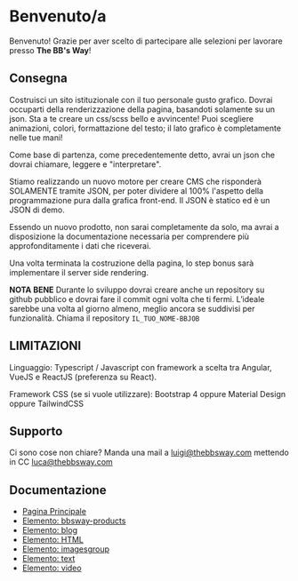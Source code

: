 # Benvenuto/a
Benvenuto! Grazie per aver scelto di partecipare alle selezioni per lavorare presso **The BB's Way**!

## Consegna
Costruisci un sito istituzionale con il tuo personale gusto grafico. Dovrai occuparti della renderizzazione della pagina, basandoti solamente su un json. Sta a te creare un css/scss bello e avvincente! Puoi scegliere animazioni, colori, formattazione del testo; il lato grafico è completamente nelle tue mani!

Come base di partenza, come precedentemente detto, avrai un json che dovrai chiamare, leggere e "interpretare".

Stiamo realizzando un nuovo motore per creare CMS che risponderà SOLAMENTE tramite JSON, per poter dividere al 100% l'aspetto della programmazione pura dalla grafica front-end. Il JSON è statico ed è un JSON di demo.

Essendo un nuovo prodotto, non sarai completamente da solo, ma avrai a disposizione la documentazione necessaria per comprendere più approfonditamente i dati che riceverai.

Una volta terminata la costruzione della pagina, lo step bonus sarà implementare il server side rendering.

**NOTA BENE** Durante lo sviluppo dovrai creare anche un repository su github pubblico e dovrai fare il commit ogni volta che ti fermi. L’ideale sarebbe una volta al giorno almeno, meglio ancora se suddivisi per funzionalità. Chiama il repository `IL_TUO_NOME-BBJOB`

## LIMITAZIONI
Linguaggio: Typescript / Javascript con framework a scelta tra Angular, VueJS e ReactJS (preferenza su React).

Framework CSS (se si vuole utilizzare): Bootstrap 4 oppure Material Design oppure TailwindCSS

## Supporto
Ci sono cose non chiare? Manda una mail a [luigi@thebbsway.com](mailto:luigi@thebbsway.com) mettendo in CC [luca@thebbsway.com](mailto:luca@thebbsway.com)

## Documentazione
* [Pagina Principale](https://github.com/The-BB-s-Way/frontend-tests/wiki/Documentazione)
* [Elemento: bbsway-products](https://github.com/The-BB-s-Way/frontend-tests/wiki/Elemento---bbsway-products)
* [Elemento: blog](https://github.com/The-BB-s-Way/frontend-tests/wiki/Elemento---blog)
* [Elemento: HTML](https://github.com/The-BB-s-Way/frontend-tests/wiki/Elemento---HTML)
* [Elemento: imagesgroup](https://github.com/The-BB-s-Way/frontend-tests/wiki/Elemento---imagesgroup)
* [Elemento: text](https://github.com/The-BB-s-Way/frontend-tests/wiki/Elemento---text)
* [Elemento: video](https://github.com/The-BB-s-Way/frontend-tests/wiki/Elemento---Video)
